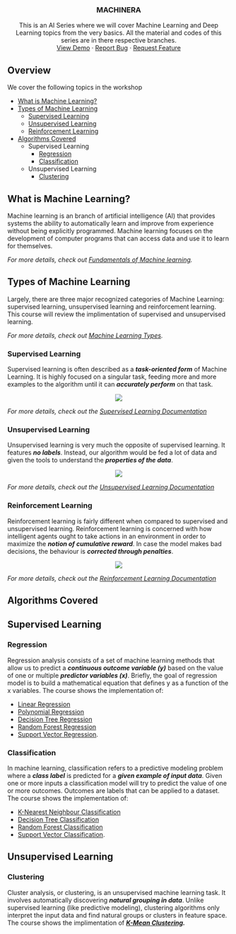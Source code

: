 
<p align="center">
  <h3 align="center">MACHINERA</h3>

  <p align="center">
    This is an AI Series where we will cover Machine Learning and Deep Learning topics from the very basics.
    All the material and codes of this series are in there respective branches.
    <br />
    <a href="https://github.com/ISTE-VESIT-ORG/Machinera-2020">View Demo</a>
    ·
    <a href="https://github.com/ISTE-VESIT-ORG/Machinera-2020/issues">Report Bug</a>
    ·
    <a href="https://github.com/ISTE-VESIT-ORG/Machinera-2020/issues">Request Feature</a>
  </p>
</p>

## Overview

We cover the following topics in the workshop 
* [What is Machine Learning?](#what-is-machine-learning)
* [Types of Machine Learning](#types-of-machine-learning)
  * [Supervised Learning](#Supervised-learning)
  * [Unsupervised Learning](#Unsupervised-learning)
  * [Reinforcement Learning](#Reinforcement-learning)
* [Algorithms Covered](#algorithms-covered)
  * Supervised Learning
    * [Regression](#Regression)
    * [Classification](#Classification)
  * Unsupervised Learning
    * [Clustering](#Clustering)
 
## What is Machine Learning?

Machine learning is an branch of artificial intelligence (AI) that provides systems the ability to automatically learn and improve from experience without being explicitly programmed. Machine learning focuses on the development of computer programs that can access data and use it to learn for themselves.

_For more details, check out [Fundamentals of Machine learning](https://www.ibm.com/cloud/learn/machine-learning)._

## Types of Machine Learning

Largely, there are three major recognized categories of Machine Learning: supervised learning, unsupervised learning and reinforcement learning. This course will review the implimentation of supervised and unsupervised learning.

_For more details, check out [Machine Learning Types](https://towardsdatascience.com/what-are-the-types-of-machine-learning-e2b9e5d1756f)._
### Supervised Learning

Supervised learning is often described as a ***task-oriented form*** of Machine Learning. It is highly focused on a singular task, feeding more and more examples to the algorithm until it can ***accurately perform*** on that task.

<p align="center">
  <img src="https://user-images.githubusercontent.com/72266160/109978581-091b2280-7d24-11eb-8b2b-9e8c3456637f.png">
</p>

_For more details, check out the [Supervised Learning Documentation](https://scikit-learn.org/stable/supervised_learning.html)_

### Unsupervised Learning

Unsupervised learning is very much the opposite of supervised learning. It features ***no labels***. Instead, our algorithm would be fed a lot of data and given the tools to understand the ***properties of the data***. 

<p align="center">
  <img src="https://user-images.githubusercontent.com/72266160/109978594-0ddfd680-7d24-11eb-87c0-2dd904e563f5.png">
</p>

_For more details, check out the [Unsupervised Learning Documentation](https://scikit-learn.org/stable/unsupervised_learning.html)_

### Reinforcement Learning

Reinforcement learning is fairly different when compared to supervised and unsupervised learning. Reinforcement learning is concerned with how intelligent agents ought to take actions in an environment in order to maximize the ***notion of cumulative reward***. In case the model makes bad decisions, the behaviour is ***corrected through penalties***.

<p align="center">
  <img src="https://user-images.githubusercontent.com/72266160/109980279-ba6e8800-7d25-11eb-9cbf-76eb8e292f4e.png">
</p>

_For more details, check out the [Reinforcement Learning Documentation](https://towardsdatascience.com/reinforcement-learning-tutorial-part-1-q-learning-cadb36998b28)_

## Algorithms Covered

## Supervised Learning

### Regression

Regression analysis consists of a set of machine learning methods that allow us to predict a ***continuous outcome variable (y)*** based on the value of one or multiple ***predictor variables (x)***. Briefly, the goal of regression model is to build a mathematical equation that defines y as a function of the x variables. The course shows the implementation of:

* [Linear Regression](https://scikit-learn.org/stable/modules/generated/sklearn.linear_model.LinearRegression.html)
* [Polynomial Regression](https://scikit-learn.org/stable/modules/generated/sklearn.preprocessing.PolynomialFeatures.html)
* [Decision Tree Regression](https://scikit-learn.org/stable/modules/generated/sklearn.tree.DecisionTreeRegressor.html)
* [Random Forest Regression](https://scikit-learn.org/stable/modules/generated/sklearn.ensemble.RandomForestRegressor.html)
* [Support Vector Regression](https://scikit-learn.org/stable/modules/generated/sklearn.svm.SVR.html).

### Classification

In machine learning, classification refers to a predictive modeling problem where a ***class label*** is predicted for a ***given example of input data***. Given one or more inputs a classification model will try to predict the value of one or more outcomes. Outcomes are labels that can be applied to a dataset. The course shows the implementation of:
* [K-Nearest Neighbour Classification](https://scikit-learn.org/stable/modules/generated/sklearn.neighbors.KNeighborsClassifier.html)
* [Decision Tree Classification](https://scikit-learn.org/stable/modules/generated/sklearn.tree.DecisionTreeClassifier.html)
* [Random Forest Classification](https://scikit-learn.org/stable/modules/generated/sklearn.ensemble.RandomForestClassifier.html)
* [Support Vector Classification](https://scikit-learn.org/stable/modules/generated/sklearn.svm.SVC.html).

## Unsupervised Learning

### Clustering
Cluster analysis, or clustering, is an unsupervised machine learning task. It involves automatically discovering ***natural grouping in data***. Unlike supervised learning (like predictive modeling), clustering algorithms only interpret the input data and find natural groups or clusters in feature space. The course shows the implimentation of ***_[K-Mean Clustering](https://scikit-learn.org/stable/modules/generated/sklearn.cluster.KMeans.html)._***


